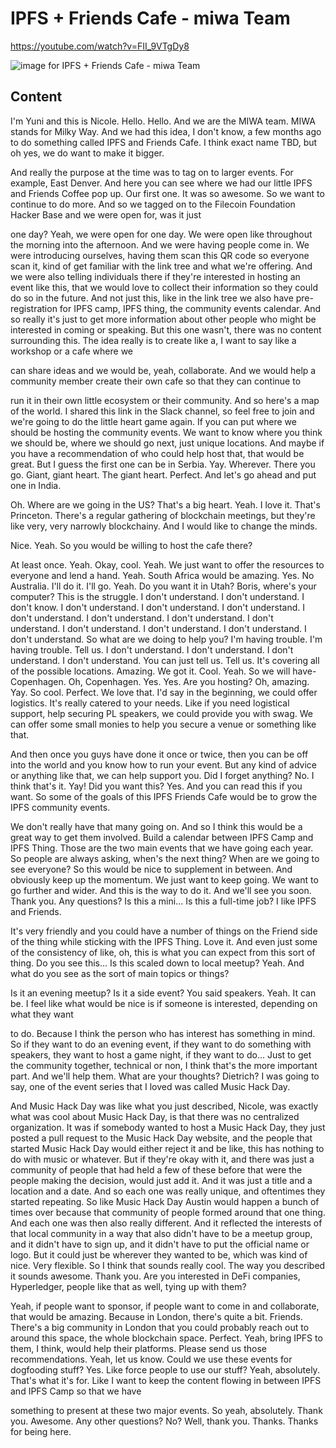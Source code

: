 
# IPFS + Friends Cafe - miwa Team

<https://youtube.com/watch?v=FII_9VTgDy8>

![image for IPFS + Friends Cafe - miwa Team](/thing23/FII_9VTgDy8.jpg)

## Content

I'm Yuni and this is Nicole.
Hello. Hello. And we are the MIWA team. MIWA stands for Milky Way. And we had this idea, I don't know, a few months ago to do something called IPFS and
Friends Cafe. I think exact name TBD, but oh yes, we do want to make it bigger.

And really the purpose at the time was to tag on to larger events.
For example, East Denver. And here you can see where we had our little IPFS and Friends Coffee pop up. Our first one. It was so awesome. So we want to continue to do more.
And so we tagged on to the Filecoin Foundation Hacker Base and we were open for, was it just

one day? Yeah, we were open for one day. We were open like throughout the morning into the afternoon. And we were having people come in. We were introducing ourselves, having them scan this QR code so everyone scan it, kind of get familiar with the link tree and what we're offering. And we were also telling individuals there if they're interested in hosting an event like this, that we would love to collect their information so they could do so in the future. And not just this, like in the link tree we also have pre-registration for IPFS camp, IPFS thing, the community events calendar. And so really it's just to get more information about other people who might be interested
in coming or speaking. But this one wasn't, there was no content surrounding this. The idea really is to create like a, I want to say like a workshop or a cafe where we

can share ideas and we would be, yeah, collaborate. And we would help a community member create their own cafe so that they can continue to

run it in their own little ecosystem or their community. And so here's a map of the world. I shared this link in the Slack channel, so feel free to join and we're going to do the little heart game again. If you can put where we should be hosting the community events. We want to know where you think we should be, where we should go next, just unique locations.
And maybe if you have a recommendation of who could help host that, that would be great.
But I guess the first one can be in Serbia. Yay. Wherever. There you go. Giant, giant heart. The giant heart. Perfect. And let's go ahead and put one in India.

Oh. Where are we going in the US? That's a big heart. Yeah. I love it. That's Princeton. There's a regular gathering of blockchain meetings, but they're like very, very narrowly blockchainy. And I would like to change the minds.

Nice. Yeah. So you would be willing to host the cafe there?

At least once. Yeah. Okay, cool. Yeah. We just want to offer the resources to everyone and lend a hand. Yeah. South Africa would be amazing. Yes. No Australia. I'll do it. I'll go. Yeah. Do you want it in Utah? Boris, where's your computer? This is the struggle. I don't understand. I don't understand. I don't know. I don't understand. I don't understand. I don't understand. I don't understand. I don't understand. I don't understand. I don't understand. I don't understand. I don't understand. I don't understand. I don't understand. So what are we doing to help you? I'm having trouble. I'm having trouble. Tell us. I don't understand. I don't understand. I don't understand. I don't understand. You can just tell us. Tell us. It's covering all of the possible locations. Amazing. We got it. Cool. Yeah. So we will have- Copenhagen. Oh, Copenhagen. Yes. Yes. Are you hosting? Oh, amazing. Yay. So cool. Perfect. We love that. I'd say in the beginning, we could offer logistics.
It's really catered to your needs. Like if you need logistical support, help securing PL speakers, we could provide you
with swag. We can offer some small monies to help you secure a venue or something like that.

And then once you guys have done it once or twice, then you can be off into the world
and you know how to run your event. But any kind of advice or anything like that, we can help support you. Did I forget anything? No. I think that's it. Yay! Did you want this? Yes. And you can read this if you want. So some of the goals of this IPFS Friends Cafe would be to grow the IPFS community events.

We don't really have that many going on. And so I think this would be a great way to get them involved. Build a calendar between IPFS Camp and IPFS Thing. Those are the two main events that we have going each year. So people are always asking, when's the next thing? When are we going to see everyone? So this would be nice to supplement in between. And obviously keep up the momentum. We just want to keep going. We want to go further and wider. And this is the way to do it. And we'll see you soon. Thank you. Any questions? Is this a mini... Is this a full-time job? I like IPFS and Friends.

It's very friendly and you could have a number of things on the Friend side of the thing while sticking with the IPFS Thing. Love it. And even just some of the consistency of like, oh, this is what you can expect from this sort of thing. Do you see this... Is this scaled down to local meetup? Yeah. And what do you see as the sort of main topics or things?

Is it an evening meetup? Is it a side event? You said speakers. Yeah. It can be. I feel like what would be nice is if someone is interested, depending on what they want

to do. Because I think the person who has interest has something in mind. So if they want to do an evening event, if they want to do something with speakers, they want to host a game night, if they want to do... Just to get the community together, technical or non, I think that's the more important part. And we'll help them. What are your thoughts? Dietrich? I was going to say, one of the event series that I loved was called Music Hack Day.

And Music Hack Day was like what you just described, Nicole, was exactly what was cool about Music Hack Day, is that there was no centralized organization. It was if somebody wanted to host a Music Hack Day, they just posted a pull request to the Music Hack Day website, and the people that started Music Hack Day would either reject
it and be like, this has nothing to do with music or whatever. But if they're okay with it, and there was just a community of people that had held a few of these before that were the people making the decision, would just add it. And it was just a title and a location and a date. And so each one was really unique, and oftentimes they started repeating.
So like Music Hack Day Austin would happen a bunch of times over because that community of people formed around that one thing. And each one was then also really different. And it reflected the interests of that local community in a way that also didn't have to be a meetup group, and it didn't have to sign up, and it didn't have to put the official name or logo. But it could just be wherever they wanted to be, which was kind of nice. Very flexible. So I think that sounds really cool. The way you described it sounds awesome. Thank you. Are you interested in DeFi companies, Hyperledger, people like that as well, tying up with them?

Yeah, if people want to sponsor, if people want to come in and collaborate, that would
be amazing. Because in London, there's quite a bit. Friends. There's a big community in London that you could probably reach out to around this space, the whole blockchain space. Perfect. Yeah, bring IPFS to them, I think, would help their platforms. Please send us those recommendations. Yeah, let us know. Could we use these events for dogfooding stuff? Yes. Like force people to use our stuff? Yeah, absolutely. That's what it's for. Like I want to keep the content flowing in between IPFS and IPFS Camp so that we have

something to present at these two major events. So yeah, absolutely. Thank you. Awesome. Any other questions? No? Well, thank you. Thanks. Thanks for being here.


